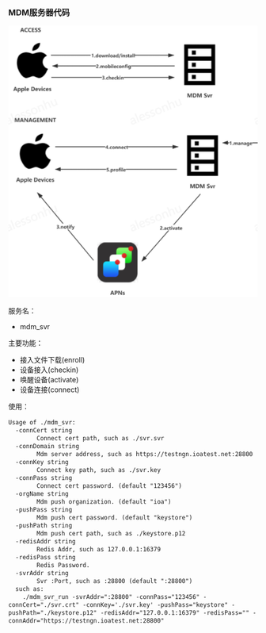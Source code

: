 ### MDM服务器代码
![binaryTree](./docs/mdm.jpg "binaryTree")  

服务名：
+ mdm_svr 

主要功能：

+ 接入文件下载(enroll)
+ 设备接入(checkin)
+ 唤醒设备(activate)
+ 设备连接(connect)

使用：  
```
Usage of ./mdm_svr:  
  -connCert string  
        Connect cert path, such as ./svr.svr  
  -connDomain string  
    	Mdm server address, such as https://testngn.ioatest.net:28800  
  -connKey string  
    	Connect key path, such as ./svr.key  
  -connPass string
    	Connect cert password. (default "123456")
  -orgName string
    	Mdm push organization. (default "ioa")
  -pushPass string
    	Mdm push cert password. (default "keystore")
  -pushPath string
    	Mdm push cert path, such as ./keystore.p12
  -redisAddr string
    	Redis Addr, such as 127.0.0.1:16379
  -redisPass string
    	Redis Password.
  -svrAddr string
    	Svr :Port, such as :28800 (default ":28800")
  such as:
    ./mdm_svr_run -svrAddr=":28800" -connPass="123456" -connCert="./svr.crt" -connKey='./svr.key' -pushPass="keystore" -pushPath="./keystore.p12" -redisAddr="127.0.0.1:16379" -redisPass="" -connAddr="https://testngn.ioatest.net:28800"
```
